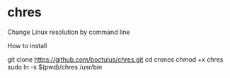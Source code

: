# chres
Change Linux resolution by command line


How to install

git clone https://github.com/boctulus/chres.git
cd cronos
chmod +x chres
sudo ln -s $(pwd)/chres /usr/bin		

